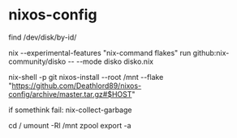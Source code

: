# nixos-config

find /dev/disk/by-id/

nix --experimental-features "nix-command flakes" run github:nix-community/disko -- --mode disko disko.nix

nix-shell -p git
nixos-install --root /mnt --flake "https://github.com/Deathlord89/nixos-config/archive/master.tar.gz#$HOST"

if somethink fail: nix-collect-garbage

cd /
umount -Rl /mnt
zpool export -a
